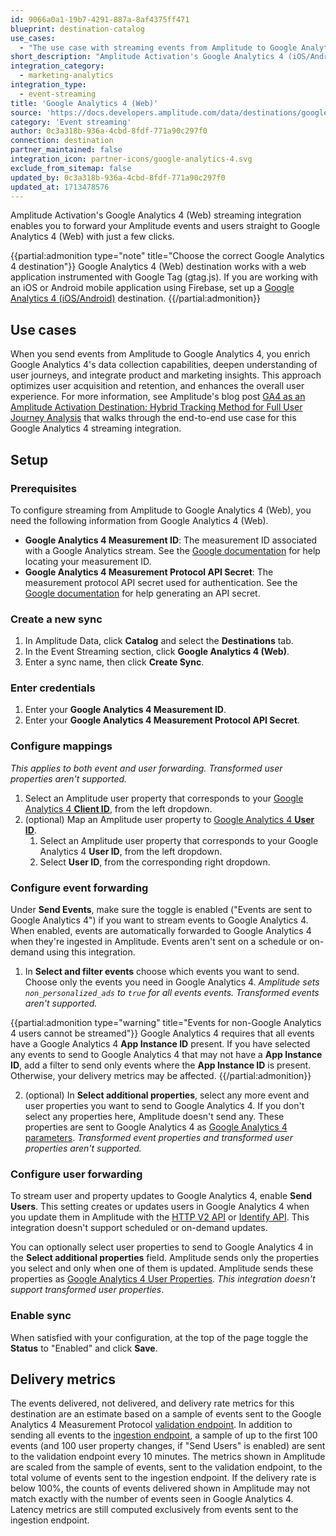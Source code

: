 ```yaml
---
id: 9066a0a1-19b7-4291-887a-8af4375ff471
blueprint: destination-catalog
use_cases:
  - "The use case with streaming events from Amplitude to Google Analytics 4 (GA4) involves leveraging Amplitude's robust event tracking capabilities to seamlessly forward event data to GA4. This integration enables businesses to gain comprehensive insights into user behavior, engagement, and interactions across their digital platforms. By combining Amplitude's analytics with GA4's advanced capabilities, organizations can track conversions, measure user engagement, identify trends, and optimize content effectively. This integration facilitates data-driven decision-making, empowering businesses to refine their marketing strategies, enhance digital experiences, and drive better outcomes across their web and mobile platforms."
short_description: "Amplitude Activation's Google Analytics 4 (iOS/Android) streaming integration enables you to forward your Amplitude events and users straight to Google Analytics 4 (iOS/Android) with just a few clicks."
integration_category:
  - marketing-analytics
integration_type:
  - event-streaming
title: 'Google Analytics 4 (Web)'
source: 'https://docs.developers.amplitude.com/data/destinations/google-analytics-4-gtag'
category: 'Event streaming'
author: 0c3a318b-936a-4cbd-8fdf-771a90c297f0
connection: destination
partner_maintained: false
integration_icon: partner-icons/google-analytics-4.svg
exclude_from_sitemap: false
updated_by: 0c3a318b-936a-4cbd-8fdf-771a90c297f0
updated_at: 1713478576
---
```


Amplitude Activation's Google Analytics 4 (Web) streaming integration enables you to forward your Amplitude events and users straight to Google Analytics 4 (Web) with just a few clicks.

{{partial:admonition type="note" title="Choose the correct Google Analytics 4 destination"}}
Google Analytics 4 (Web) destination works with a web application instrumented with Google Tag (gtag.js). If you are working with an iOS or Android mobile application using Firebase, set up a [Google Analytics 4 (iOS/Android)](/docs/data/destination-catalog/google-analytics-4-ios-android) destination.
{{/partial:admonition}}

## Use cases

When you send events from Amplitude to Google Analytics 4, you enrich Google Analytics 4's data collection capabilities, deepen understanding of user journeys, and integrate product and marketing insights. This approach optimizes user acquisition and retention, and enhances the overall user experience. For more information, see Amplitude's blog post [GA4 as an Amplitude Activation Destination: Hybrid Tracking Method for Full User Journey Analysis](https://amplitude.com/blog/GA4-amplitude-hybrid-tracking) that walks through the end-to-end use case for this Google Analytics 4 streaming integration.

## Setup

### Prerequisites

To configure streaming from Amplitude to Google Analytics 4 (Web), you need the following information from Google Analytics 4 (Web).

- **Google Analytics 4 Measurement ID**: The measurement ID associated with a Google Analytics stream. See the [Google documentation](https://developers.google.com/analytics/devguides/collection/protocol/ga4/sending-events?client_type=gtag#required_parameters) for help locating your measurement ID.
- **Google Analytics 4 Measurement Protocol API Secret**: The measurement protocol API secret used for authentication. See the [Google documentation](https://developers.google.com/analytics/devguides/collection/protocol/ga4/sending-events?client_type=gtag#required_parameters) for help generating an API secret.

### Create a new sync

1. In Amplitude Data, click **Catalog** and select the **Destinations** tab.
2. In the Event Streaming section, click **Google Analytics 4 (Web)**.
3. Enter a sync name, then click **Create Sync**.

### Enter credentials

1. Enter your **Google Analytics 4 Measurement ID**.
2. Enter your **Google Analytics 4 Measurement Protocol API Secret**.

### Configure mappings

_This applies to both event and user forwarding. Transformed user properties aren't supported._

1. Select an Amplitude user property that corresponds to your [Google Analytics 4 **Client ID**](https://developers.google.com/analytics/devguides/collection/protocol/ga4/reference?client_type=gtag#payload_post_body), from the left dropdown.
2. (optional) Map an Amplitude user property to [Google Analytics 4 **User ID**](https://support.google.com/analytics/answer/9213390).
      1. Select an Amplitude user property that corresponds to your Google Analytics 4 **User ID**, from the left dropdown.
      2. Select **User ID**, from the corresponding right dropdown.

### Configure event forwarding

Under **Send Events**, make sure the toggle is enabled ("Events are sent to Google Analytics 4") if you want to stream events to Google Analytics 4. When enabled, events are automatically forwarded to Google Analytics 4 when they're ingested in Amplitude. Events aren't sent on a schedule or on-demand using this integration.

1. In **Select and filter events** choose which events you want to send. Choose only the events you need in Google Analytics 4. _Amplitude sets `non_personalized_ads` to `true` for all events events. Transformed events aren't supported._

{{partial:admonition type="warning" title="Events for non-Google Analytics 4 users cannot be streamed"}}
Google Analytics 4 requires that all events have a Google Analytics 4 **App Instance ID** present. If you have selected any events to send to Google Analytics 4 that may not have a **App Instance ID**, add a filter to send only events where the **App Instance ID** is present. Otherwise, your delivery metrics may be affected.
{{/partial:admonition}}

2. (optional) In **Select additional properties**, select any more event and user properties you want to send to Google Analytics 4. If you don't select any properties here, Amplitude doesn't send any. These properties are sent to Google Analytics 4 as [Google Analytics 4 parameters](https://developers.google.com/analytics/devguides/collection/protocol/ga4/reference?client_type=gtag#payload_post_body). _Transformed event properties and transformed user properties aren't supported._

### Configure user forwarding

To stream user and property updates to Google Analytics 4, enable **Send Users**. This setting creates or updates users in Google Analytics 4 when you update them in Amplitude with the [HTTP V2 API](/docs/apis/analytics/http-v2) or [Identify API](/docs/apis/analytics/identify). This integration doesn't support scheduled or on-demand updates.

You can optionally select user properties to send to Google Analytics 4 in the **Select additional properties** field. Amplitude sends only the properties you select and only when one of them is updated. Amplitude sends these properties as [Google Analytics 4 User Properties](https://developers.google.com/analytics/devguides/collection/protocol/ga4/user-properties?client_type=gtag). _This integration doesn't support transformed user properties_.

### Enable sync

When satisfied with your configuration, at the top of the page toggle the **Status** to "Enabled" and click **Save**.

## Delivery metrics

The events delivered, not delivered, and delivery rate metrics for this destination are an estimate based on a sample of events sent to the Google Analytics 4 Measurement Protocol [validation endpoint](https://developers.google.com/analytics/devguides/collection/protocol/ga4/validating-events). In addition to sending all events to the [ingestion endpoint](https://developers.google.com/analytics/devguides/collection/protocol/ga4/sending-events), a sample of up to the first 100 events (and 100 user property changes, if "Send Users" is enabled) are sent to the validation endpoint every 10 minutes. The metrics shown in Amplitude are scaled from the sample of events, sent to the validation endpoint, to the total volume of events sent to the ingestion endpoint. If the delivery rate is below 100%, the counts of events delivered shown in Amplitude may not match exactly with the number of events seen in Google Analytics 4. Latency metrics are still computed exclusively from events sent to the ingestion endpoint.

